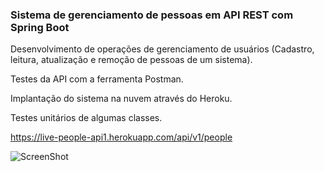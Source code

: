 <h3>Sistema de gerenciamento de pessoas em API REST com Spring
Boot</h3>
Desenvolvimento de operações de gerenciamento de usuários (Cadastro, leitura, atualização e remoção de pessoas de um sistema).

Testes da API com a ferramenta Postman.

Implantação do sistema na nuvem através do Heroku.

Testes unitários de algumas classes.


https://live-people-api1.herokuapp.com/api/v1/people

![ScreenShot](https://user-images.githubusercontent.com/81478853/131046164-a65e2513-4d4c-490b-a0ec-9e1e35afdf95.png)

